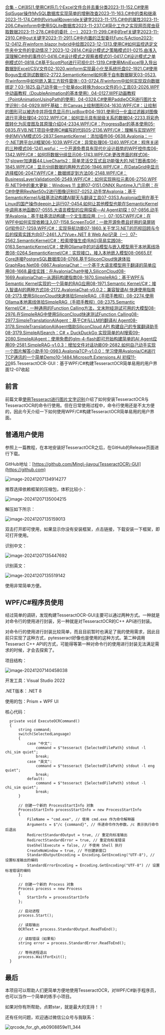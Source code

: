 [合集 \- C\#(85\)](https://github.com)[1\.使用C\#将几个Excel文件合并去重分类2023\-11\-15](https://github.com/mingupupu/p/17833301.html)[2\.C\#使用SqlSugar操作MySQL数据库实现简单的增删改查2023\-11\-16](https://github.com/mingupupu/p/17837125.html)[3\.C\#中的类和继承2023\-11\-17](https://github.com/mingupupu/p/17837924.html)[4\.C\#中的virtual和override关键字2023\-11\-17](https://github.com/mingupupu/p/17837993.html)[5\.C\#中的属性2023\-11\-20](https://github.com/mingupupu/p/17844001.html)[6\.C\#winform中使用SQLite数据库2023\-11\-23](https://github.com/mingupupu/p/17852402.html)[7\.C\#简化工作之实现网页爬虫获取数据2023\-11\-27](https://github.com/mingupupu/p/17860491.html)[8\.C\#中的委托（一）2023\-11\-29](https://github.com/mingupupu/p/17864012.html)[9\.C\#中的ref关键字2023\-11\-29](https://github.com/mingupupu/p/17864054.html)[10\.C\#中out关键字2023\-11\-29](https://github.com/mingupupu/p/17864071.html)[11\.C\#中内置的泛型委托Func与Action2023\-12\-04](https://github.com/mingupupu/p/17876044.html)[12\.在winform blazor hybrid中绘图2023\-12\-13](https://github.com/mingupupu/p/17900024.html)[13\.使用C\#如何监控选定文件夹中文件的变动情况？2023\-12\-28](https://github.com/mingupupu/p/17933098.html)[14\.C\#设计模式之策略模式01\-02](https://github.com/mingupupu/p/17940231)[15\.由浅入深理解C\#中的事件01\-04](https://github.com/mingupupu/p/17946032)[16\.C\#设计模式之观察者模式01\-04](https://github.com/mingupupu/p/17946033)[17\.C\#设计模式之单例模式01\-08](https://github.com/mingupupu/p/17952872)[18\.C\#基于ScottPlot进行可视化01\-13](https://github.com/mingupupu/p/17963079)[19\.C\#使用MiniExcel导入导出数据到Excel/CSV文件02\-10](https://github.com/mingupupu/p/18013077)[20\.winform实现最小化至系统托盘02\-19](https://github.com/mingupupu/p/18022142)[21\.C\#使用Bogus生成测试数据02\-27](https://github.com/mingupupu/p/18036409)[22\.SemanticKernel如何基于自有数据聊天03\-05](https://github.com/mingupupu/p/18054386)[23\.在winform中如何嵌入第三方软件窗体✨03\-07](https://github.com/mingupupu/p/18058334)[24\.在winform中如何实现双向数据绑定？03\-18](https://github.com/mingupupu/p/18080974)[25\.自己动手做一个批量doc转换为docx文件的小工具03\-20](https://github.com/mingupupu/p/18085637)[26\.WPF中动画教程（DoubleAnimation的基本使用）04\-01](https://github.com/mingupupu/p/18108029)[27\.WPF动画教程（PointAnimationUsingPath的使用）04\-03](https://github.com/mingupupu/p/18113095)[28\.C\#使用PaddleOCR进行图片文字识别✨04\-09](https://github.com/mingupupu/p/18124485)[29\.WPF基础：在Canvas上绘制图形04\-16](https://github.com/mingupupu/p/18137691)[30\.WPF/C\#：让绘制的图形可以被选中并将信息显示在ListBox中04\-19](https://github.com/mingupupu/p/18145295)[31\.使用归一化盒过滤器对图像进行平滑处理04\-20](https://github.com/mingupupu/p/18147819)[32\.WPF/C\#：如何显示具有层级关系的数据04\-22](https://github.com/mingupupu/p/18150708)[33\.将彩色图转化为灰度图及其原理介绍04\-23](https://github.com/mingupupu/p/18153025)[34\.WPF/C\#：ProgressBar的基本使用05\-08](https://github.com/mingupupu/p/18179009)[35\.在VB.NET项目中使用C\#编写的代码05\-21](https://github.com/mingupupu/p/18204780)[36\.WPF/C\#：理解与实现WPF中的MVVM模式05\-28](https://github.com/mingupupu/p/18218027)[37\.SemanticKernel：添加插件06\-06](https://github.com/mingupupu/p/18234563)[38\.Avalonia：一个.NET跨平台UI框架06\-10](https://github.com/mingupupu/p/18241078)[39\.WPF/C\#：异常处理06\-12](https://github.com/mingupupu/p/18243650)[40\.WPF/C\#：程序关闭的三种模式06\-12](https://github.com/mingupupu/p/18243656)[41\.wpfui：一个开源免费具有现代化设计趋势的WPF控件库06\-13](https://github.com/mingupupu/p/18245521)[42\.WPF/C\#：如何将数据分组显示06\-17](https://github.com/mingupupu/p/18252701)[43\.WPF/C\#:更改界面的样式06\-17](https://github.com/mingupupu/p/18252711):[slower加速器](https://jisuanqi.org)[44\.LiveCharts2：简单灵活交互式且功能强大的.NET图表库06\-18](https://github.com/mingupupu/p/18253741)[45\.WPF/C\#：显示分组数据的两种方式06\-19](https://github.com/mingupupu/p/18256035)[46\.WPF/C\#：在DataGrid中显示选择框06\-20](https://github.com/mingupupu/p/18258249)[47\.WPF/C\#：数据绑定到方法06\-21](https://github.com/mingupupu/p/18260193)[48\.WPF/C\#：BusinessLayerValidation06\-25](https://github.com/mingupupu/p/18267222)[49\.WPF/C\#：如何实现拖拉元素06\-27](https://github.com/mingupupu/p/18270547)[50\.WPF在.NET9中的重大更新：Windows 11 主题07\-01](https://github.com/mingupupu/p/18277446)[51\.ONNX Runtime入门示例：在C\#中使用ResNet50v2进行图像识别07\-02](https://github.com/mingupupu/p/18279640)[52\.动手学Avalonia：基于SemanticKernel与硅基流动构建AI聊天与翻译工具07\-03](https://github.com/mingupupu/p/18281546)[53\.Avalonia应用在基于Linux的国产操作deepin上运行07\-04](https://github.com/mingupupu/p/18283277)[54\.如何让其他模型也能在SemanticKernel中调用本地函数07\-05](https://github.com/mingupupu/p/18286405)[55\.大语言模型的应用探索—AI Agent初探！07\-08](https://github.com/mingupupu/p/18290420)[56\.动手学Avalonia：基于硅基流动构建一个文生图应用（一）07\-10](https://github.com/mingupupu/p/18294916)[57\.WPF/C\#：在WPF中如何实现依赖注入07\-11](https://github.com/mingupupu/p/18295546)[58\.ScreenToGif：一款开源免费且好用的录屏转Gif软件07\-12](https://github.com/mingupupu/p/18298492)[59\.WPF/C\#：实现导航功能07\-18](https://github.com/mingupupu/p/18309608)[60\.关于学习.NET的历程回顾与今后的探索实践方向07\-24](https://github.com/mingupupu/p/18320722)[61\.入门Vue\+.NET 8 Web Api记录（一）07\-25](https://github.com/mingupupu/p/18322881)[62\.SemanticKernel/C\#：检索增强生成(RAG)简易实践08\-01](https://github.com/mingupupu/p/18336055)[63\.SemanticKernel/C\#：使用Ollama中的对话模型与嵌入模型用于本地离线场景08\-02](https://github.com/mingupupu/p/18339290)[64\.SemanticKernel/C\#：实现接口，接入本地嵌入模型08\-06](https://github.com/mingupupu/p/18344517)[65\.EF Core连接PostgreSQL数据库08\-07](https://github.com/mingupupu/p/18347247)[66\.基于SiliconCloud快速体验GraphRag.Net08\-08](https://github.com/mingupupu/p/18349566)[67\.AvaloniaChat：一个基于大语言模型用于翻译的简单应用08\-16](https://github.com/mingupupu/p/18362777)[68\.最佳实践：在AvaloniaChat中接入SiliconCloud08\-16](https://github.com/mingupupu/p/18362781)[69\.AvaloniaChat—从源码构建指南08\-18](https://github.com/mingupupu/p/18365633)[70\.SimpleRAG：基于WPF与Semantic Kernel实现的一个简单的RAG应用08\-19](https://github.com/mingupupu/p/18367726)[71\.Semantic Kernel/C\#：接入智谱AI的两种方式08\-21](https://github.com/mingupupu/p/18370917)[72\.AvaloniaChat\-v0\.0\.2：兼容智谱AI 快速使用指南08\-21](https://github.com/mingupupu/p/18370914)[73\.使用SiliconCloud快速体验SimpleRAG（手把手教程）08\-22](https://github.com/mingupupu/p/18373908)[74\.使用Ollama本地离线体验SimpleRAG（手把手教程）08\-23](https://github.com/mingupupu/p/18375424)[75\.Semantic Kernel/C\#：一种通用的Function Calling方法，文末附经测试可用的大模型08\-29](https://github.com/mingupupu/p/18385798)[76\.在SimpleRAG中使用SiliconCloud快速测试Function Calling08\-29](https://github.com/mingupupu/p/18385799)[77\.SimpleTranslationAIAgent：基于C\#与LLM的翻译AI Agent08\-31](https://github.com/mingupupu/p/18390206)[78\.SimpleTranslationAIAgent借助SiliconCloud API 构建自己的专属翻译助手08\-31](https://github.com/mingupupu/p/18390207)[79\.SimpleAISearch：C\# \+ DuckDuckGo 实现简单的AI搜索09\-20](https://github.com/mingupupu/p/18422209)[80\.SimpleAIAgent：使用免费的glm\-4\-flash即可开始构建简单的AI Agent应用09\-25](https://github.com/mingupupu/p/18431071)[81\.SimpleRAG\-v1\.0\.3：增加文件对话功能09\-26](https://github.com/mingupupu/p/18433464)[82\.如何自己动手实现一个图片解答小助手10\-09](https://github.com/mingupupu/p/18453894)[83\.AvaloniaTCP\-v1\.0\.0：学习使用Avalonia/C\#进行TCP通讯的一个简单Demo10\-14](https://github.com/mingupupu/p/18463874)[84\.Microsoft.Extensions.AI 初探11\-20](https://github.com/mingupupu/p/18556342)85\.TesseractOCR\-GUI：基于WPF/C\#构建TesseractOCR简单易用的用户界面12\-07收起
## 前言


前篇文章[使用Tesseract进行图片文字识别](https://github.com)介绍了如何安装TesseractOCR与TesseractOCR的命令行使用。但在日常使用过程中，命令行使用还是不太方便的，因此今天介绍一下如何使用WPF/C\#构建TesseractOCR简单易用的用户界面。


## 普通用户使用


参照上一篇教程，在本地安装好TesseractOCR之后，在GitHub的Release页面进行下载。


GitHub地址：[https://github.com/Ming\-jiayou/TesseractOCR\-GUI](https://github.com)


![image-20241207134914277](https://img2024.cnblogs.com/blog/3288240/202412/3288240-20241207143850475-1972864371.png)


推荐选择依赖框架的压缩包，体积比较小：


![image-20241207135004215](https://img2024.cnblogs.com/blog/3288240/202412/3288240-20241207143850393-608303976.png)


解压如下所示：


![image-20241207135159013](https://img2024.cnblogs.com/blog/3288240/202412/3288240-20241207143850322-172126432.png)


双击打开即可使用，如果显示你没有安装框架，点击链接，下载安装一下框架，即可打开使用。


识别中文：


![image-20241207135447692](https://img2024.cnblogs.com/blog/3288240/202412/3288240-20241207143850440-1227717175.png)


识别英文：


![image-20241207135519142](https://img2024.cnblogs.com/blog/3288240/202412/3288240-20241207143850418-1344739034.png)


使用非常简单方便。


## WPF/C\#程序员使用


经过简单的调研，发现构建TesseractOCR\-GUI主要可以通过两种方式。一种就是对命令行的使用进行封装，另一种就是对TesseractOCR的C\+\+ API进行封装。


对命令行的使用进行封装比较简单，而且目前暂时也满足了我的使用需求，因此目前只实现了这种方式，pytesseract好像也是使用的这种方式。第二种调用Tesseract C\+\+ API的方式，可能得等第一种对命令行的使用进行封装无法满足需求的时候，才会去探索了。


项目结构：


![image-20241207140458038](https://img2024.cnblogs.com/blog/3288240/202412/3288240-20241207143850369-1830982093.png)


开发工具：Visual Studio 2022


.NET版本：.NET 8


使用的包：Prism \+ WPF UI


核心代码：



```
  private void ExecuteOCRCommand()
  {
      string command;
      switch(SelectedLanguage)
      {
          case "中文":
              command = $"tesseract {SelectedFilePath} stdout -l chi_sim quiet";
              break;
          case "英文":
              command = $"tesseract {SelectedFilePath} stdout -l eng quiet";
              break;
          default:
              command = $"tesseract {SelectedFilePath} stdout -l chi_sim quiet";
              break;
      }  

      // 创建一个新的 ProcessStartInfo 对象
      ProcessStartInfo processStartInfo = new ProcessStartInfo
      {
          FileName = "cmd.exe", // 使用 cmd.exe 作为命令解释器
          Arguments = $"/c {command}", // 传递命令作为参数，/c 表示执行命令后退出
          RedirectStandardOutput = true, // 重定向标准输出
          RedirectStandardError = true, // 重定向标准错误
          UseShellExecute = false, // 不使用 Shell 执行
          CreateNoWindow = true, // 不创建新窗口
          StandardOutputEncoding = Encoding.GetEncoding("UTF-8"), // 设置标准输出的编码
          StandardErrorEncoding = Encoding.GetEncoding("UTF-8") // 设置标准错误的编码
      };

      // 创建一个新的 Process 对象
      Process process = new Process
      {
          StartInfo = processStartInfo
      };

      // 启动进程
      process.Start();

      // 读取输出
      OCRText = process.StandardOutput.ReadToEnd();

      // 读取错误（如果有）
      string error = process.StandardError.ReadToEnd();

      // 等待进程退出
      process.WaitForExit();
  }

```

## 最后


本项目可以帮助人们更简单方便地使用TesseractOCR，对WPF/C\#新手程序员，也可以当作一个简单的练手小项目。


如果对你有所帮助，点颗star，就是最大的支持！！


还有任何问题，欢迎通过微信公众号与我联系：


![qrcode_for_gh_eb0908859e11_344](https://img2024.cnblogs.com/blog/3288240/202412/3288240-20241207143850324-1290773998.jpg)


